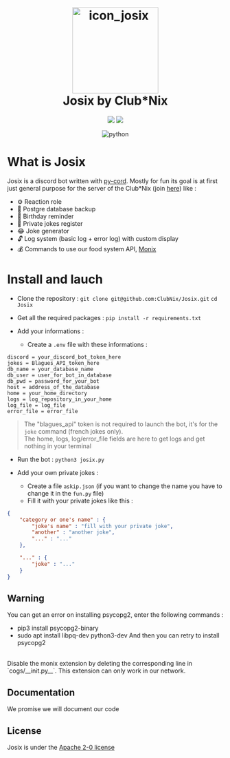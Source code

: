 

<h1 align="center">
  <img src="https://cdn.discordapp.com/attachments/933118079028826145/951590071948177488/josix.png" alt="icon_josix"  height="200" width="200">
  <br>
  Josix by Club*Nix
  <br>
</h1>
  
<p align="center">
  <a href="https://www.clubnix.fr/" alt="Club*Nix"><img src="https://img.shields.io/badge/A_project-Club*Nix-informational"/></a>
  <a href="https://github.com/ClubNix/Josix/blob/master/LICENSE" alt="apache"><img src="https://img.shields.io/badge/Apache-2.0-green" /></a>
</p>

<p align="center">
  <img src="https://img.shields.io/badge/python-3.8_|_3.9_|_3.10-blue" alt="python"/>
</p>

# What is Josix

Josix is a discord bot written with [py-cord](https://pypi.org/project/py-cord/). Mostly for fun its goal is at first just general purpose for the server of the Club\*Nix (join [here](https://discord.gg/PX7ceVqQkj)) like :
- ⚙️ Reaction role 
- 💾 Postgre database backup
- 🎂 Birthday reminder
- 🧠 Private jokes register
- 😂 Joke generator
- 🔓 Log system (basic log + error log) with custom display
- 💰 Commands to use our food system API, [Monix](https://github.com/ClubNix/monix-2.0)


# Install and lauch 
- Clone the repository :
`git clone git@github.com:ClubNix/Josix.git`
`cd Josix`

- Get all the required packages :
`pip install -r requirements.txt`

- Add your informations :
	- Create a `.env` file with these informations :
```
discord = your_discord_bot_token_here
jokes = Blagues_API_token_here
db_name = your_database_name
db_user = user_for_bot_in_database
db_pwd = password_for_your_bot
host = address_of_the_database
home = your_home_directory
logs = log_repository_in_your_home
log_file = log_file
error_file = error_file
```

> The "blagues_api" token is not required to launch the bot, it's for the `joke` command (french jokes only). <br>
> The home, logs, log/error_file fields are here to get logs and get nothing in your terminal

- Run the bot :
`python3 josix.py`

- Add your own private jokes :
	- Create a file `askip.json` (if you want to change the name you have to change it in the `fun.py` file)
	- Fill it with your private jokes like this :

```json
{
	"category or one's name" : {
		"joke's name" : "fill with your private joke",
		"another" : "another joke",
		"..." : "..."
	},

	"..." : {
		"joke" : "..."
	}
}
```

## Warning
You can get an error on installing psycopg2, enter the following commands :
- pip3 install psycopg2-binary
- sudo apt install libpq-dev python3-dev
And then you can retry to install psycopg2
<br>
Disable the monix extension by deleting the corresponding line in `cogs/__init.py__`. This extension can only work in our network.

## Documentation
We promise we will document our code

## License
Josix is under the [Apache 2-0 license](https://github.com/ClubNix/Josix/blob/master/LICENSE)